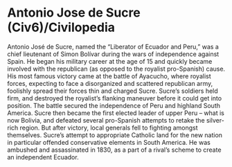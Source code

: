 # Antonio Jose de Sucre (Civ6)/Civilopedia

Antonio José de Sucre, named the “Liberator of Ecuador and Peru,” was a chief lieutenant of Simon Bolívar during the wars of independence against Spain. He began his military career at the age of 15 and quickly became involved with the republican (as opposed to the royalist pro-Spanish) cause. His most famous victory came at the battle of Ayacucho, where royalist forces, expecting to face a disorganized and scattered republican army, foolishly spread their forces thin and charged Sucre. Sucre’s soldiers held firm, and destroyed the royalist’s flanking maneuver before it could get into position. The battle secured the independence of Peru and highland South America.
Sucre then became the first elected leader of upper Peru – what is now Bolivia, and defeated several pro-Spanish attempts to retake the silver-rich region. But after victory, local generals fell to fighting amongst themselves. Sucre’s attempt to appropriate Catholic land for the new nation in particular offended conservative elements in South America. He was ambushed and assassinated in 1830, as a part of a rival’s scheme to create an independent Ecuador.